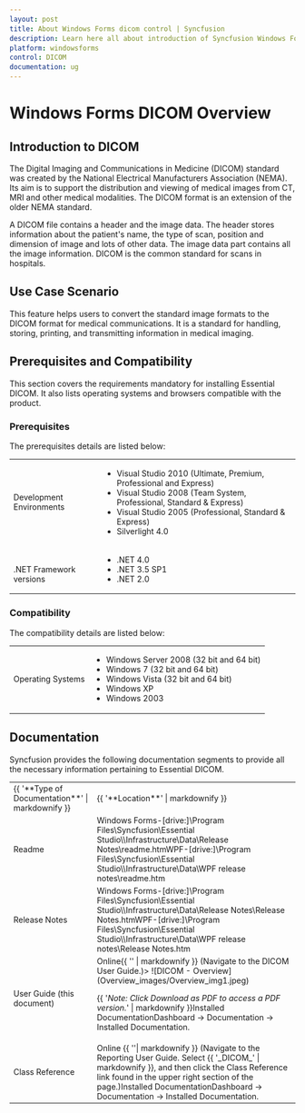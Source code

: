 ```yaml
---
layout: post
title: About Windows Forms dicom control | Syncfusion
description: Learn here all about introduction of Syncfusion Windows Forms dicom (DICOM) control, its elements, and more details.
platform: windowsforms
control: DICOM 
documentation: ug
---
```


# Windows Forms DICOM Overview

## Introduction to DICOM

The Digital Imaging and Communications in Medicine (DICOM) standard was created by the National Electrical Manufacturers Association (NEMA). Its aim is to support the distribution and viewing of medical images from CT, MRI and other medical modalities. The DICOM format is an extension of the older NEMA standard.


A DICOM file contains a header and the image data. The header stores information about the patient's name, the type of scan, position and dimension of image and lots of other data. The image data part contains all the image information. DICOM is the common standard for scans in hospitals.

## Use Case Scenario

This feature helps users to convert the standard image formats to the DICOM format for medical communications. It is a standard for handling, storing, printing, and transmitting information in medical imaging.

## Prerequisites and Compatibility

This section covers the requirements mandatory for installing Essential DICOM. It also lists operating systems and browsers compatible with the product.



### Prerequisites

The prerequisites details are listed below: 

<table>
<tr>
<td>
Development Environments</td><td>
<ul><li> Visual Studio 2010 (Ultimate, Premium, Professional and Express)</li><li> Visual Studio 2008 (Team System, Professional, Standard & Express)</li><li> Visual Studio 2005 (Professional, Standard & Express)</li><li> Silverlight 4.0</li></ul> </td></tr>
<tr>
<td>
<br>.NET Framework versions</td><td>
<ul><li>.NET 4.0</li><li> .NET 3.5 SP1</li><li> .NET 2.0</li></ul></td></tr>
</table>



### Compatibility

The compatibility details are listed below: 


<table>
<tr>
<td>
Operating Systems</td><td>
<ul><li> Windows Server 2008 (32 bit and 64 bit)</li><li> Windows 7 (32 bit and 64 bit)</li><li> Windows Vista (32 bit and 64 bit)</li><li> Windows XP</li><li> Windows 2003</li></ul></td></tr>
</table>

## Documentation


Syncfusion provides the following documentation segments to provide all the necessary information pertaining to Essential DICOM.


<table>
<tr>
<td>
{{ '**Type of Documentation**' | markdownify }}</td><td>
{{ '**Location**' | markdownify }}</td></tr>
<tr>
<td>
Readme</td><td>
Windows Forms-[drive:]\Program Files\Syncfusion\Essential Studio\<Version Number>\Infrastructure\Data\Release Notes\readme.htmWPF-[drive:]\Program Files\Syncfusion\Essential Studio\<Version Number>\Infrastructure\Data\WPF release notes\readme.htm</td></tr>
<tr>
<td>
Release Notes</td><td>
Windows Forms-[drive:]\Program Files\Syncfusion\Essential Studio\<Version Number>\Infrastructure\Data\Release Notes\Release Notes.htmWPF-[drive:]\Program Files\Syncfusion\Essential Studio\<Version Number>\Infrastructure\Data\WPF release notes\Release Notes.htm</td></tr>
<tr>
<td>
User Guide (this document)</td><td>
Online{{ '<http://help.syncfusion.com/windowsforms/dicom/overview>' | markdownify }} (Navigate to the DICOM User Guide.)> ![DICOM - Overview](Overview_images/Overview_img1.jpeg)

{{ '_Note: Click Download as PDF to access a PDF version._' | markdownify }}Installed DocumentationDashboard -> Documentation -> Installed Documentation. </td></tr>
<tr>
<td>
Class Reference</td><td>
Online {{ '<http://help.syncfusion.com>'| markdownify }} (Navigate to the Reporting User Guide. Select {{ '_DICOM_' | markdownify }}, and then click the Class Reference link found in the upper right section of the page.)Installed DocumentationDashboard -> Documentation -> Installed Documentation.</td></tr>
</table>


